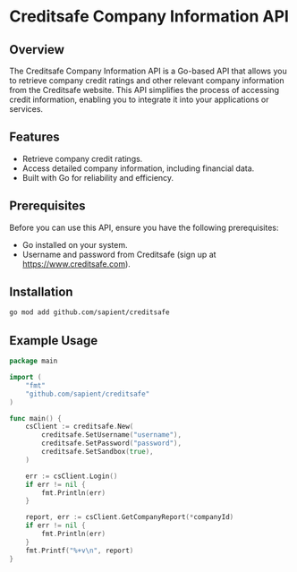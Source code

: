 # Creditsafe Company Information API

## Overview

The Creditsafe Company Information API is a Go-based API that allows you to retrieve company credit ratings and other relevant company information from the Creditsafe website. This API simplifies the process of accessing credit information, enabling you to integrate it into your applications or services.

## Features

- Retrieve company credit ratings.
- Access detailed company information, including financial data.
- Built with Go for reliability and efficiency.

## Prerequisites

Before you can use this API, ensure you have the following prerequisites:

- Go installed on your system.
- Username and password from Creditsafe (sign up at https://www.creditsafe.com).

## Installation

```sh
go mod add github.com/sapient/creditsafe
```

## Example Usage

```go
package main

import (
	"fmt"
	"github.com/sapient/creditsafe"
)

func main() {
	csClient := creditsafe.New(
		creditsafe.SetUsername("username"),
		creditsafe.SetPassword("password"),
		creditsafe.SetSandbox(true),
	)

	err := csClient.Login()
	if err != nil {
		fmt.Println(err)
	}

	report, err := csClient.GetCompanyReport(*companyId)
	if err != nil {
		fmt.Println(err)
	}
	fmt.Printf("%+v\n", report)
}
```